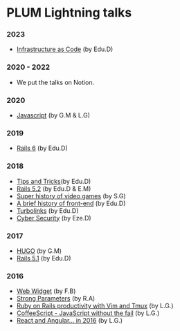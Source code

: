 # PLUM Lightning talks

### 2023
- [Infrastructure as Code](./infra-as-code/README.md) (by Edu.D)
### 2020 - 2022
- We put the talks on Notion.
### 2020
- [Javascript](javascript.md) (by G.M & L.G)
### 2019
- [Rails 6](rails_6.md) (by Edu.D)
### 2018
- [Tips and Tricks](https://www.icloud.com/keynote/0g4oE3iQj44Zuidbz-XW0gNkw#tips_and_tricks)(by Edu.D)
- [Rails 5.2](rails-5.2.md) (by Edu.D &  E.M)
- [Super history of video games](super_history_of_video_games.md) (by S.G)
- [A brief history of front-end](a_brief_history_of_front_end.md) (by Edu.D)
- [Turbolinks](https://gitlab.com/edudepetris/turbolinks/tree/master) (by Edu.D)
- [Cyber Security](cyber_security.md) (by Eze.D)
### 2017
- [HUGO](hugo.md) (by G.M)
- [Rails 5.1](rails_5.1.md) (by Edu.D)
### 2016
- [Web Widget](web_widget.md) (by F.B)
- [Strong Parameters](Strong%20Parameters-ra.md) (by R.A)
- [Ruby on Rails productivity with Vim and Tmux](ror_vim_tmux.md) (by L.G.)
- [CoffeeScript - JavaScript without the fail](coffeescript.md) (by L.G.)
- [React and Angular... in 2016](react-angular.md) (by L.G.)
